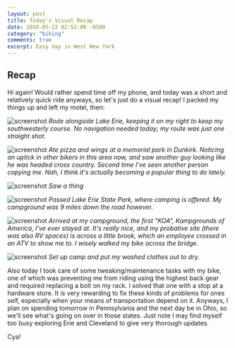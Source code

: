 ```yaml
---
layout: post
title: Today's Visual Recap
date: 2016-05-22 02:52:00 -0500
category: "biking"
comments: true
excerpt: Easy day in West New York
---
```

## Recap

Hi again! Would rather spend time off my phone, and today was a short and relatively quick ride anyways, so let's just do a visual recap! I packed my things up and left my motel, then:

![screenshot](https://raw.githubusercontent.com/glenlovett/glenlovett.github.io/master/assets/IMG_20160522_121226072.jpg)
*Rode alongside Lake Erie, keeping it on my right to keep my southwesterly course. No navigation needed today; my route was just one straight shot.*


![screenshot](https://raw.githubusercontent.com/glenlovett/glenlovett.github.io/master/assets/IMG_20160522_135408113_HDR.jpg)
*Ate pizza and wings at a memorial park in Dunkirk. Noticing an uptick in other bikers in this area now, and saw another guy looking like he was headed cross country. Second time I've seen another person copying me. Nah, I think it's actually becoming a popular thing to do lately.*


![screenshot](https://raw.githubusercontent.com/glenlovett/glenlovett.github.io/master/assets/IMG_20160522_141532266.jpg)
*Saw a thing*


![screenshot](https://raw.githubusercontent.com/glenlovett/glenlovett.github.io/master/assets/IMG_20160522_144618492.jpg)
*Passed Lake Erie State Park, where camping is offered. My campground was 9 miles down the road however.*


![screenshot](https://raw.githubusercontent.com/glenlovett/glenlovett.github.io/master/assets/IMG_20160522_174252082.jpg)
*Arrived at my campground, the first "KOA", Kampgrounds of America, I've ever stayed at. It's really nice, and my probative site (there was also RV spaces) is across a little brook, which an employee crossed in an ATV to show me to. I wisely *walked* my bike across the bridge.*


![screenshot](https://raw.githubusercontent.com/glenlovett/glenlovett.github.io/master/assets/IMG_20160522_181707707.jpg)
*Set up camp and put my washed clothes out to dry.*

Also today I took care of some tweaking/maintenance tasks with my bike, one of which was preventing me from riding using the highest back gear and required replacing a bolt on my rack. I solved that one with a stop at a hardware store. It is very rewarding to fix these kinds of problems for ones self, especially when your means of transportation depend on it. Anyways, I plan on spending tomorrow in Pennsylvania and the next day be in Ohio, so we'll see what's going on over in those states. Just note I may find myself too busy exploring Erie and Cleveland to give very thorough updates.

Cya!
